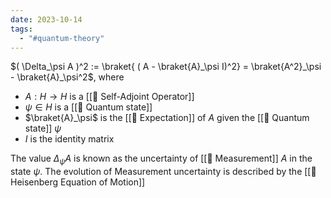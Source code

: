 ```yaml
---
date: 2023-10-14
tags:
  - "#quantum-theory"
---
```

$( \Delta_\psi A )^2 := \braket{ ( A - \braket{A}_\psi I)^2} = \braket{A^2}_\psi - \braket{A}_\psi^2$, where
- $A: H \rightarrow H$ is a [[📘 Self-Adjoint Operator]]
- $\psi \in H$ is a [[📘 Quantum state]]
- $\braket{A}_\psi$ is the [[📘 Expectation]] of $A$ given the [[📘 Quantum state]] $\psi$
- $I$ is the identity matrix

The value $\Delta_\psi A$ is known as the uncertainty of [[📘 Measurement]] $A$ in the state $\psi$. The evolution of Measurement uncertainty is described by the [[📗 Heisenberg Equation of Motion]]

